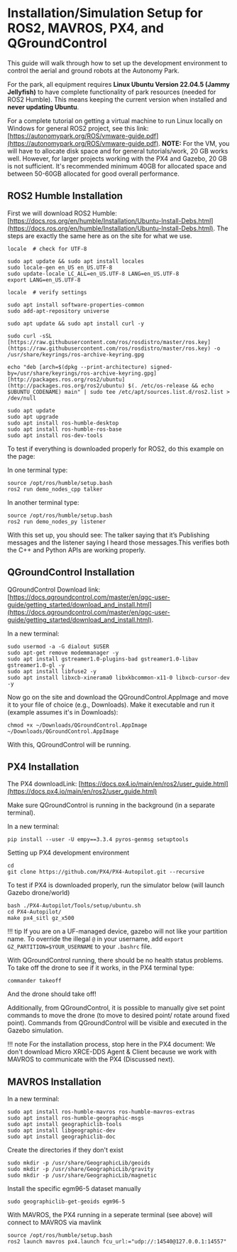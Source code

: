 # Installation/Simulation Setup for ROS2, MAVROS, PX4, and QGroundControl

This guide will walk through how to set up the development environment to control the aerial and ground robots at the Autonomy Park.

For the park, all equipment requires **Linux Ubuntu Version 22.04.5 (Jammy Jellyfish)** to have complete functionality of park resources (needed for ROS2 Humble).
This means keeping the current version when installed and **never updating Ubuntu**.

For a complete tutorial on getting a virtual machine to run Linux locally on Windows for general ROS2 project, see this link: [https://autonomypark.org/ROS/vmware-guide.pdf](https://autonomypark.org/ROS/vmware-guide.pdf). 
**NOTE:** For the VM, you will have to allocate disk space and for general tutorials/work, 20 GB works well. However, for larger projects working with the PX4 and Gazebo, 20 GB is not sufficient. It's recommended minimum 40GB for allocated space and between 50-60GB allocated for good overall performance.

## ROS2 Humble Installation

First we will download ROS2 Humble: [https://docs.ros.org/en/humble/Installation/Ubuntu-Install-Debs.html](https://docs.ros.org/en/humble/Installation/Ubuntu-Install-Debs.html). 
The steps are exactly the same here as on the site for what we use.


```
locale  # check for UTF-8

sudo apt update && sudo apt install locales
sudo locale-gen en_US en_US.UTF-8
sudo update-locale LC_ALL=en_US.UTF-8 LANG=en_US.UTF-8
export LANG=en_US.UTF-8

locale  # verify settings
```

```
sudo apt install software-properties-common
sudo add-apt-repository universe
```

```
sudo apt update && sudo apt install curl -y
```

```
sudo curl -sSL [https://raw.githubusercontent.com/ros/rosdistro/master/ros.key](https://raw.githubusercontent.com/ros/rosdistro/master/ros.key) -o /usr/share/keyrings/ros-archive-keyring.gpg
```

```
echo "deb [arch=$(dpkg --print-architecture) signed-by=/usr/share/keyrings/ros-archive-keyring.gpg] [http://packages.ros.org/ros2/ubuntu](http://packages.ros.org/ros2/ubuntu) $(. /etc/os-release && echo $UBUNTU_CODENAME) main" | sudo tee /etc/apt/sources.list.d/ros2.list > /dev/null
```

```
sudo apt update
sudo apt upgrade
sudo apt install ros-humble-desktop
sudo apt install ros-humble-ros-base
sudo apt install ros-dev-tools
```

To test if everything is downloaded properly for ROS2, do this example on the page:

In one terminal type:
```
source /opt/ros/humble/setup.bash
ros2 run demo_nodes_cpp talker
```

In another terminal type:
```
source /opt/ros/humble/setup.bash
ros2 run demo_nodes_py listener
```

With this set up, you should see: The talker saying that it’s Publishing messages and the listener saying I heard those messages.This verifies both the C++ and Python APIs are working properly. 

## QGroundControl Installation

QGroundControl Download link: [https://docs.qgroundcontrol.com/master/en/qgc-user-guide/getting_started/download_and_install.html](https://docs.qgroundcontrol.com/master/en/qgc-user-guide/getting_started/download_and_install.html).

In a new terminal:

```
sudo usermod -a -G dialout $USER
sudo apt-get remove modemmanager -y
sudo apt install gstreamer1.0-plugins-bad gstreamer1.0-libav gstreamer1.0-gl -y
sudo apt install libfuse2 -y
sudo apt install libxcb-xinerama0 libxkbcommon-x11-0 libxcb-cursor-dev -y
```

Now go on the site and download the QGroundControl.AppImage and move it to your file of choice (e.g., Downloads). Make it executable and run it (example assumes it's in Downloads):

```
chmod +x ~/Downloads/QGroundControl.AppImage
~/Downloads/QGroundControl.AppImage
```
With this, QGroundControl will be running.

## PX4 Installation

The PX4 downloadLink: [https://docs.px4.io/main/en/ros2/user_guide.html](https://docs.px4.io/main/en/ros2/user_guide.html)

Make sure QGroundControl is running in the background (in a separate terminal).

In a new terminal:

```
pip install --user -U empy==3.3.4 pyros-genmsg setuptools
```

Setting up PX4 development environment
```
cd
git clone https://github.com/PX4/PX4-Autopilot.git --recursive
```

To test if PX4 is downloaded properly, run the simulator below (will launch Gazebo drone/world)
```
bash ./PX4-Autopilot/Tools/setup/ubuntu.sh
cd PX4-Autopilot/
make px4_sitl gz_x500
```

!!! tip
    If you are on a UF-managed device, gazebo will not like your partition name. To override the illegal `@` in your username, add `export GZ_PARTITION=$YOUR_USERNAME` to your `.bashrc` file.

With QGroundControl running, there should be no health status problems. To take off the drone to see if it works, in the PX4 terminal type:
```
commander takeoff
```

And the drone should take off! 

Additionally, from QGroundControl, it is possible to manually give set point commands to move the drone (to move to desired point/ rotate around fixed point). Commands from QGroundControl will be visible and executed in the Gazebo simulation. 

!!! note
     For the installation process, stop here in the PX4 document: We don't download Micro XRCE-DDS Agent & Client because we work with MAVROS to communicate with the PX4 (Discussed next).
	 
## MAVROS Installation

In a new terminal:

```
sudo apt install ros-humble-mavros ros-humble-mavros-extras
sudo apt install ros-humble-geographic-msgs
sudo apt install geographiclib-tools
sudo apt install libgeographic-dev
sudo apt install geographiclib-doc
```
Create the directories if they don't exist

```
sudo mkdir -p /usr/share/GeographicLib/geoids
sudo mkdir -p /usr/share/GeographicLib/gravity
sudo mkdir -p /usr/share/GeographicLib/magnetic
```

Install the specific egm96-5 dataset manually
```
sudo geographiclib-get-geoids egm96-5
```

With MAVROS, the PX4 running in a seperate terminal (see above) will connect to MAVROS via mavlink
```
source /opt/ros/humble/setup.bash
ros2 launch mavros px4.launch fcu_url:="udp://:14540@127.0.0.1:14557"
```